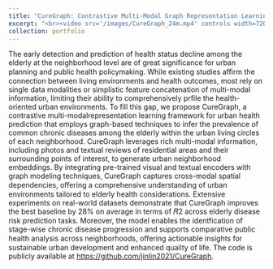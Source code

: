 ```yaml
---
title: "CureGraph: Contrastive Multi-Modal Graph Representation Learning for Urban Living Circle Health Pro­filing and Prediction"
excerpt: "<br><video src='/images/CureGraph_24m.mp4' controls width=720 />"
collection: portfolio
---
```


The early detection and prediction of health status decline among the elderly at the neighborhood level are of great significance for urban planning and public health policymaking. While existing studies aﬃrm the connection between living environments and health outcomes, most rely on single data modalities or simplistic feature concatenation of multi-modal information, limiting their ability to comprehensively pr­file the health-oriented urban environments. To fill this gap, we propose CureGraph, a contrastive multi-modalrepresentation learning framework for urban health prediction that employs graph-based techniques to infer the prevalence of common chronic diseases among the elderly within the urban living circles of each neighborhood. CureGraph leverages rich multi-modal information, including photos and textual reviews of residential areas and their surrounding points of interest, to generate urban neighborhood embeddings. By integrating pre-trained visual and textual encoders with graph modeling techniques, CureGraph captures cross-modal spatial dependencies, oﬀering a comprehensive understanding of urban environments tailored to elderly health considerations. Extensive experiments on real-world datasets demonstrate that CureGraph improves the best baseline by 28% on average in terms of 𝑅2 across elderly disease risk prediction tasks. Moreover, the model enables the ident­fication of stage-wise chronic disease progression and supports comparative public health analysis across neighborhoods, oﬀering actionable insights for sustainable urban development and enhanced quality of life. The code is publicly available at https://github.com/jinlin2021/CureGraph.
